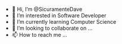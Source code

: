 - 👋 Hi, I’m @SicuramenteDave
- 👀 I’m interested in Software Developer
- 🌱 I’m currently learning Computer Science
- 💞️ I’m looking to collaborate on ...
- 📫 How to reach me ...

<!---
SicuramenteDave/SicuramenteDave is a ✨ special ✨ repository because its `README.md` (this file) appears on your GitHub profile.
You can click the Preview link to take a look at your changes.
--->
